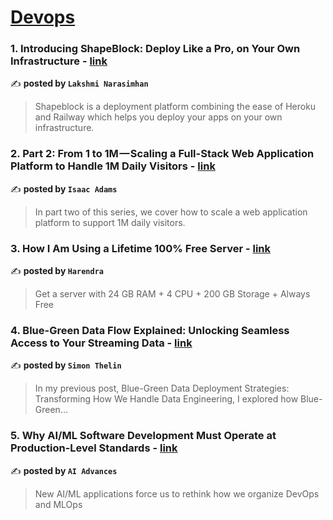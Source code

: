 
<h1><a href=https://medium.com/tag/devops/recommended target="_blank" rel="noopener noreferrer">Devops</a></h1>
<h3>1. Introducing ShapeBlock: Deploy Like a Pro, on Your Own Infrastructure - <a href="https://medium.com/@lakshminp/introducing-shapeblock-deploy-like-a-pro-on-your-own-infrastructure-60c0537738c3" target="_blank" rel="noopener noreferrer">link</a></h3>

✍️ **posted by `Lakshmi Narasimhan`**

<blockquote>Shapeblock is a deployment platform combining the ease of Heroku and Railway which helps you deploy your apps on your own infrastructure.</blockquote>

<h3>2. Part 2: From 1 to 1M — Scaling a Full-Stack Web Application Platform to Handle 1M Daily Visitors - <a href="https://medium.com/@isaac.adams/part-2-from-1-to-1m-scaling-a-full-stack-web-application-platform-to-handle-1m-daily-visitors-24994ef1532b" target="_blank" rel="noopener noreferrer">link</a></h3>

✍️ **posted by `Isaac Adams`**

<blockquote>In part two of this series, we cover how to scale a web application platform to support 1M daily visitors.</blockquote>

<h3>3. How I Am Using a Lifetime 100% Free Server - <a href="https://medium.com/@harendra21/how-i-am-using-a-lifetime-100-free-server-bd241e3a347a" target="_blank" rel="noopener noreferrer">link</a></h3>

✍️ **posted by `Harendra`**

<blockquote>Get a server with 24 GB RAM + 4 CPU + 200 GB Storage + Always Free</blockquote>

<h3>4. Blue-Green Data Flow Explained: Unlocking Seamless Access to Your Streaming Data - <a href="https://medium.com/@simon.thelin90/blue-green-data-flow-explained-unlocking-seamless-access-to-your-streaming-data-b495e8a5086b" target="_blank" rel="noopener noreferrer">link</a></h3>

✍️ **posted by `Simon Thelin`**

<blockquote>In my previous post, Blue-Green Data Deployment Strategies: Transforming How We Handle Data Engineering, I explored how Blue-Green…</blockquote>

<h3>5. Why AI/ML Software Development Must Operate at Production-Level Standards - <a href="https://medium.com/ai-advances/why-ai-ml-software-development-must-operate-at-production-level-standards-9411ae4c058c" target="_blank" rel="noopener noreferrer">link</a></h3>

✍️ **posted by `AI Advances`**

<blockquote>New AI/ML applications force us to rethink how we organize DevOps and MLOps</blockquote>

